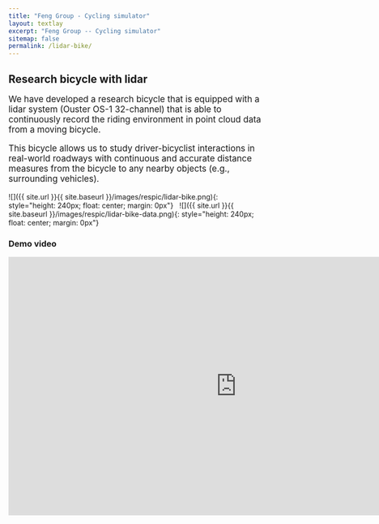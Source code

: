 ```yaml
---
title: "Feng Group - Cycling simulator"
layout: textlay
excerpt: "Feng Group -- Cycling simulator"
sitemap: false
permalink: /lidar-bike/
---
```


## Research bicycle with lidar

<div style="font-size: 17px">

We have developed a research bicycle that is equipped with a lidar system (Ouster OS-1 32-channel) that is able to continuously record the riding environment in point cloud data from a moving bicycle.

This bicycle allows us to study driver-bicyclist interactions in real-world roadways with continuous and accurate distance measures from the bicycle to any nearby objects (e.g., surrounding vehicles). 

</div>

![]({{ site.url }}{{ site.baseurl }}/images/respic/lidar-bike.png){: style="height: 240px; float: center; margin: 0px"}
&nbsp;
![]({{ site.url }}{{ site.baseurl }}/images/respic/lidar-bike-data.png){: style="height: 240px; float: center; margin: 0px"}

### Demo video

<iframe width="900" height="510" src="https://www.youtube.com/embed/rD5kJfxHXNc" title="YouTube video player" frameborder="0" allow="accelerometer; autoplay; clipboard-write; encrypted-media; gyroscope; picture-in-picture" allowfullscreen></iframe>

<br>